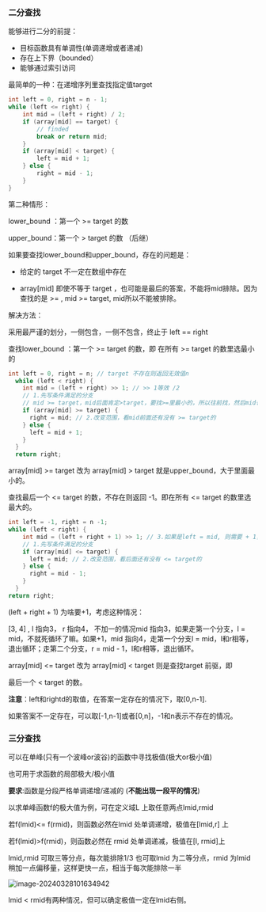 ### 二分查找

能够进行二分的前提：

- 目标函数具有单调性(单调递增或者递减)
- 存在上下界（bounded）
- 能够通过索引访问

最简单的一种：在递增序列里查找指定值target

```c++
int left = 0, right = n - 1;
while (left <= right) {
    int mid = (left + right) / 2;
    if (array[mid] == target) {
        // finded
        break or return mid;
    }
    if (array[mid] < target) {
        left = mid + 1;
    } else {
        right = mid - 1;
    }
}
```

第二种情形：

lower_bound ：第一个 >= target 的数

upper_bound：第一个 > target 的数 （后继）

如果要查找lower_bound和upper_bound，存在的问题是：

* 给定的 target 不一定在数组中存在

* array[mid] 即使不等于 target ，也可能是最后的答案，不能将mid排除。因为查找的是 >= , mid >= target, mid所以不能被排除。

解决方法：

采用最严谨的划分，一侧包含，一侧不包含，终止于 left == right

查找lower_bound ：第一个 >= target 的数，即 在所有 >= target 的数里选最小的

```c++
int left = 0, right = n; // target 不存在则返回无效值n
  while (left < right) {
    int mid = (left + right) >> 1; // >> 1等效 /2
    // 1.先写条件满足的分支
    // mid >= target，mid后面肯定>target，要找>=里最小的，所以往前找，然后mid也不能排除 
    if (array[mid] >= target) {
      right = mid; // 2.改变范围，看mid前面还有没有 >= target的
    } else {
      left = mid + 1;
    }
  }
  return right;
```

array[mid] >= target 改为 array[mid] > target 就是upper_bound，大于里面最小的。

  

查找最后一个 <= target 的数，不存在则返回 -1。即在所有  <= target 的数里选最大的。

```c++
int left = -1, right = n -1;
while (left < right) {
    int mid = (left + right + 1) >> 1; // 3.如果是left = mid, 则需要 + 1，不然要死循环
    // 1.先写条件满足的分支
    if (array[mid] <= target) {
      left = mid; // 2.改变范围，看后面还有没有 <= target的
    } else {
      right = mid - 1;
    }
  }
return right;
```

(left + right + 1) 为啥要+1，考虑这种情况：

[3, 4] , l 指向3， r 指向4， 不加一的情况mid 指向3，如果走第一个分支，l = mid，不就死循环了嘛。如果+1，mid 指向4，走第一个分支l = mid，l和r相等，退出循环；走第二个分支，r = mid - 1，l和r相等，退出循环。

array[mid] <= target 改为 array[mid] < target 则是查找target 前驱，即 

最后一个 < target 的数。

**注意**：left和rightd的取值，在答案一定存在的情况下，取[0,n-1].

如果答案不一定存在，可以取[-1,n-1]或者[0,n]，-1和n表示不存在的情况。

### 三分查找

可以在单峰(只有一个波峰or波谷)的函数中寻找极值(极大or极小值)

也可用于求函数的局部极大/极小值

**要求**:函数是分段严格单调递增/递减的 (**不能出现一段平的情况**)

以求单峰函数f的极大值为例，可在定义域L 上取任意两点lmid,rmid

若f(lmid)<= f(rmid)，则函数必然在lmid 处单调递增，极值在[lmid,r] 上

若f(lmid)>f(rmid)，则函数必然在 rmid 处单调递减，极值在[l, rmid]上

lmid,rmid 可取三等分点，每次能排除1/3
也可取lmid 为二等分点，rmid 为lmid 稍加一点偏移量，这样更快一点，相当于每次能排除一半

![image-20240328101634942](E:\db资料\Note\二分查找.assets\image-20240328101634942.png)

lmid < rmid有两种情况，但可以确定极值一定在lmid右侧。